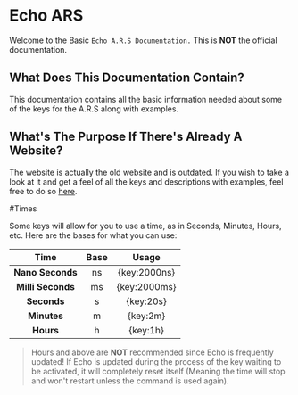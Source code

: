 # Echo ARS
Welcome to the Basic `Echo A.R.S Documentation.` This is **NOT** the official documentation.

## What Does This Documentation Contain?
This documentation contains all the basic information needed about some of the keys for the A.R.S along with examples.

## What's The Purpose If There's Already A Website?
The website is actually the old website and is outdated. If you wish to take a look at it and get a feel of all the keys and descriptions with examples, feel free to do so [here](http://proxikal.github.io/Echo/).

#Times

Some keys will allow for you to use a time, as in Seconds, Minutes, Hours, etc. Here are the bases for what you can use:

| Time | Base | Usage |
| :---: | :---: | :---: |
| **Nano Seconds** | ns | {key:2000ns} |
| **Milli Seconds** | ms | {key:2000ms} |
| **Seconds** | s | {key:20s} |
| **Minutes** | m | {key:2m} |
| **Hours** | h | {key:1h} |
> Hours and above are **NOT** recommended since Echo is frequently updated! If Echo is updated during the process of the key waiting to be activated, it will completely reset itself \(Meaning the time will stop and won't restart unless the command is used again\).